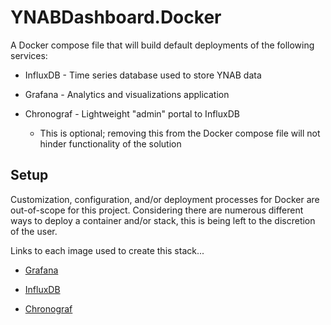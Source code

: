 # YNABDashboard.Docker

A Docker compose file that will build default deployments of the following services:

* InfluxDB - Time series database used to store YNAB data

* Grafana - Analytics and visualizations application

* Chronograf - Lightweight "admin" portal to InfluxDB
  * This is optional; removing this from the Docker compose file will not hinder functionality of the solution

## Setup

Customization, configuration, and/or deployment processes for Docker are out-of-scope for this project. Considering there are numerous different ways to deploy a container and/or stack, this is being left to the discretion of the user.

Links to each image used to create this stack...

* [Grafana](https://hub.docker.com/r/grafana/grafana)

* [InfluxDB](https://hub.docker.com/_/influxdb)

* [Chronograf](https://hub.docker.com/_/chronograf)

